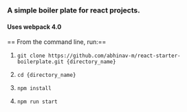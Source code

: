 ### A simple boiler plate for react projects.

#### Uses webpack 4.0

== From the command line, run:==

1. `git clone https://github.com/abhinav-m/react-starter-boilerplate.git {directory_name}`

2.  `cd {directory_name}`

3. `npm install`

4. `npm run start ` 